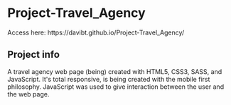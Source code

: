 # Project-Travel_Agency
<p>Access here: https://davibt.github.io/Project-Travel_Agency/</p>

<h2>Project info</h2>
A travel agency web page (being) created with HTML5, CSS3, SASS, and JavaScript.
It's total responsive, is being created with the mobile first philosophy. JavaScript was used to give interaction between the user and the web page.
